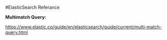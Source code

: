 #ElasticSearch Referance


<b>Multimatch Query:</b>

https://www.elastic.co/guide/en/elasticsearch/guide/current/multi-match-query.html

